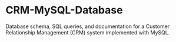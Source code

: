# CRM-MySQL-Database
Database schema, SQL queries, and documentation for a Customer Relationship Management (CRM) system implemented with MySQL.
